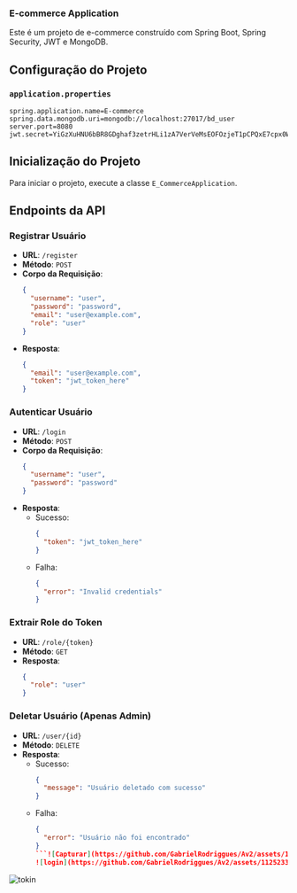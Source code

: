 ### E-commerce Application

Este é um projeto de e-commerce construído com Spring Boot, Spring Security, JWT e MongoDB.

## Configuração do Projeto

### `application.properties`

```properties
spring.application.name=E-commerce
spring.data.mongodb.uri=mongodb://localhost:27017/bd_user
server.port=8080
jwt.secret=YiGzXuHNU6bBR8GDghaf3zetrHLi1zA7VerVeMsEOFOzjeT1pCPQxE7cpx0WVcvBfUEx/AXIpYdIoX7JzcNkAg==
```

## Inicialização do Projeto

Para iniciar o projeto, execute a classe `E_CommerceApplication`.

## Endpoints da API

### Registrar Usuário

- **URL**: `/register`
- **Método**: `POST`
- **Corpo da Requisição**:
  ```json
  {
    "username": "user",
    "password": "password",
    "email": "user@example.com",
    "role": "user"
  }
  ```
- **Resposta**:
  ```json
  {
    "email": "user@example.com",
    "token": "jwt_token_here"
  }
  ```

### Autenticar Usuário

- **URL**: `/login`
- **Método**: `POST`
- **Corpo da Requisição**:
  ```json
  {
    "username": "user",
    "password": "password"
  }
  ```
- **Resposta**:
  - Sucesso:
    ```json
    {
      "token": "jwt_token_here"
    }
    ```
  - Falha:
    ```json
    {
      "error": "Invalid credentials"
    }
    ```

### Extrair Role do Token

- **URL**: `/role/{token}`
- **Método**: `GET`
- **Resposta**:
  ```json
  {
    "role": "user"
  }
  ```

### Deletar Usuário (Apenas Admin)

- **URL**: `/user/{id}`
- **Método**: `DELETE`
- **Resposta**:
  - Sucesso:
    ```json
    {
      "message": "Usuário deletado com sucesso"
    }
    ```
  - Falha:
    ```json
    {
      "error": "Usuário não foi encontrado"
    }
    ```![Capturar](https://github.com/GabrielRodriggues/Av2/assets/112523344/a72d7d5f-614a-498a-9bff-6ae0de43b659)
    ![login](https://github.com/GabrielRodriggues/Av2/assets/112523344/cf42608a-eff2-4aa6-93a5-dbc63ee47173)
![tokin](https://github.com/GabrielRodriggues/Av2/assets/112523344/85b5a2d7-c0e4-490d-9c41-62f1248e3a1f)
